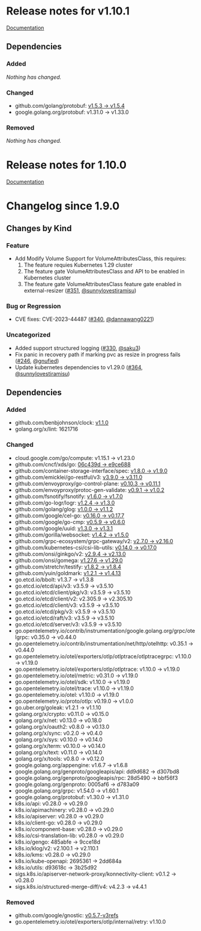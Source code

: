 # Release notes for v1.10.1

[Documentation](https://kubernetes-csi.github.io)



## Dependencies

### Added
_Nothing has changed._

### Changed
- github.com/golang/protobuf: [v1.5.3 → v1.5.4](https://github.com/golang/protobuf/compare/v1.5.3...v1.5.4)
- google.golang.org/protobuf: v1.31.0 → v1.33.0

### Removed
_Nothing has changed._

# Release notes for 1.10.0

[Documentation](https://kubernetes-csi.github.io)

# Changelog since 1.9.0

## Changes by Kind

### Feature

- Add Modify Volume Support for VolumeAttributesClass, this requires:
  1. The feature requies Kubernetes 1.29 cluster
  2. The feature gate VolumeAttributesClass and API to be enabled in Kubernetes cluster
  3. The feature gate VolumeAttributesClass feature gate enabled in external-resizer ([#351](https://github.com/kubernetes-csi/external-resizer/pull/351), [@sunnylovestiramisu](https://github.com/sunnylovestiramisu))

### Bug or Regression

- CVE fixes: CVE-2023-44487 ([#340](https://github.com/kubernetes-csi/external-resizer/pull/340), [@dannawang0221](https://github.com/dannawang0221))

### Uncategorized

- Added support structured logging ([#330](https://github.com/kubernetes-csi/external-resizer/pull/330), [@saku3](https://github.com/saku3))
- Fix panic in recovery path if marking pvc as resize in progress fails ([#246](https://github.com/kubernetes-csi/external-resizer/pull/246), [@gnufied](https://github.com/gnufied))
- Update kubernetes dependencies to v1.29.0 ([#364](https://github.com/kubernetes-csi/external-resizer/pull/364), [@sunnylovestiramisu](https://github.com/sunnylovestiramisu))

## Dependencies

### Added
- github.com/benbjohnson/clock: [v1.1.0](https://github.com/benbjohnson/clock/tree/v1.1.0)
- golang.org/x/lint: 1621716

### Changed
- cloud.google.com/go/compute: v1.15.1 → v1.23.0
- github.com/cncf/xds/go: [06c439d → e9ce688](https://github.com/cncf/xds/go/compare/06c439d...e9ce688)
- github.com/container-storage-interface/spec: [v1.8.0 → v1.9.0](https://github.com/container-storage-interface/spec/compare/v1.8.0...v1.9.0)
- github.com/emicklei/go-restful/v3: [v3.9.0 → v3.11.0](https://github.com/emicklei/go-restful/v3/compare/v3.9.0...v3.11.0)
- github.com/envoyproxy/go-control-plane: [v0.10.3 → v0.11.1](https://github.com/envoyproxy/go-control-plane/compare/v0.10.3...v0.11.1)
- github.com/envoyproxy/protoc-gen-validate: [v0.9.1 → v1.0.2](https://github.com/envoyproxy/protoc-gen-validate/compare/v0.9.1...v1.0.2)
- github.com/fsnotify/fsnotify: [v1.6.0 → v1.7.0](https://github.com/fsnotify/fsnotify/compare/v1.6.0...v1.7.0)
- github.com/go-logr/logr: [v1.2.4 → v1.3.0](https://github.com/go-logr/logr/compare/v1.2.4...v1.3.0)
- github.com/golang/glog: [v1.0.0 → v1.1.2](https://github.com/golang/glog/compare/v1.0.0...v1.1.2)
- github.com/google/cel-go: [v0.16.0 → v0.17.7](https://github.com/google/cel-go/compare/v0.16.0...v0.17.7)
- github.com/google/go-cmp: [v0.5.9 → v0.6.0](https://github.com/google/go-cmp/compare/v0.5.9...v0.6.0)
- github.com/google/uuid: [v1.3.0 → v1.3.1](https://github.com/google/uuid/compare/v1.3.0...v1.3.1)
- github.com/gorilla/websocket: [v1.4.2 → v1.5.0](https://github.com/gorilla/websocket/compare/v1.4.2...v1.5.0)
- github.com/grpc-ecosystem/grpc-gateway/v2: [v2.7.0 → v2.16.0](https://github.com/grpc-ecosystem/grpc-gateway/v2/compare/v2.7.0...v2.16.0)
- github.com/kubernetes-csi/csi-lib-utils: [v0.14.0 → v0.17.0](https://github.com/kubernetes-csi/csi-lib-utils/compare/v0.14.0...v0.17.0)
- github.com/onsi/ginkgo/v2: [v2.9.4 → v2.13.0](https://github.com/onsi/ginkgo/v2/compare/v2.9.4...v2.13.0)
- github.com/onsi/gomega: [v1.27.6 → v1.29.0](https://github.com/onsi/gomega/compare/v1.27.6...v1.29.0)
- github.com/stretchr/testify: [v1.8.2 → v1.8.4](https://github.com/stretchr/testify/compare/v1.8.2...v1.8.4)
- github.com/yuin/goldmark: [v1.2.1 → v1.4.13](https://github.com/yuin/goldmark/compare/v1.2.1...v1.4.13)
- go.etcd.io/bbolt: v1.3.7 → v1.3.8
- go.etcd.io/etcd/api/v3: v3.5.9 → v3.5.10
- go.etcd.io/etcd/client/pkg/v3: v3.5.9 → v3.5.10
- go.etcd.io/etcd/client/v2: v2.305.9 → v2.305.10
- go.etcd.io/etcd/client/v3: v3.5.9 → v3.5.10
- go.etcd.io/etcd/pkg/v3: v3.5.9 → v3.5.10
- go.etcd.io/etcd/raft/v3: v3.5.9 → v3.5.10
- go.etcd.io/etcd/server/v3: v3.5.9 → v3.5.10
- go.opentelemetry.io/contrib/instrumentation/google.golang.org/grpc/otelgrpc: v0.35.0 → v0.44.0
- go.opentelemetry.io/contrib/instrumentation/net/http/otelhttp: v0.35.1 → v0.44.0
- go.opentelemetry.io/otel/exporters/otlp/otlptrace/otlptracegrpc: v1.10.0 → v1.19.0
- go.opentelemetry.io/otel/exporters/otlp/otlptrace: v1.10.0 → v1.19.0
- go.opentelemetry.io/otel/metric: v0.31.0 → v1.19.0
- go.opentelemetry.io/otel/sdk: v1.10.0 → v1.19.0
- go.opentelemetry.io/otel/trace: v1.10.0 → v1.19.0
- go.opentelemetry.io/otel: v1.10.0 → v1.19.0
- go.opentelemetry.io/proto/otlp: v0.19.0 → v1.0.0
- go.uber.org/goleak: v1.2.1 → v1.1.10
- golang.org/x/crypto: v0.11.0 → v0.15.0
- golang.org/x/net: v0.13.0 → v0.18.0
- golang.org/x/oauth2: v0.8.0 → v0.13.0
- golang.org/x/sync: v0.2.0 → v0.4.0
- golang.org/x/sys: v0.10.0 → v0.14.0
- golang.org/x/term: v0.10.0 → v0.14.0
- golang.org/x/text: v0.11.0 → v0.14.0
- golang.org/x/tools: v0.8.0 → v0.12.0
- google.golang.org/appengine: v1.6.7 → v1.6.8
- google.golang.org/genproto/googleapis/api: dd9d682 → d307bd8
- google.golang.org/genproto/googleapis/rpc: 28d5490 → bbf56f3
- google.golang.org/genproto: 0005af6 → d783a09
- google.golang.org/grpc: v1.54.0 → v1.60.1
- google.golang.org/protobuf: v1.30.0 → v1.31.0
- k8s.io/api: v0.28.0 → v0.29.0
- k8s.io/apimachinery: v0.28.0 → v0.29.0
- k8s.io/apiserver: v0.28.0 → v0.29.0
- k8s.io/client-go: v0.28.0 → v0.29.0
- k8s.io/component-base: v0.28.0 → v0.29.0
- k8s.io/csi-translation-lib: v0.28.0 → v0.29.0
- k8s.io/gengo: 485abfe → 9cce18d
- k8s.io/klog/v2: v2.100.1 → v2.110.1
- k8s.io/kms: v0.28.0 → v0.29.0
- k8s.io/kube-openapi: 2695361 → 2dd684a
- k8s.io/utils: d93618c → 3b25d92
- sigs.k8s.io/apiserver-network-proxy/konnectivity-client: v0.1.2 → v0.28.0
- sigs.k8s.io/structured-merge-diff/v4: v4.2.3 → v4.4.1

### Removed
- github.com/google/gnostic: [v0.5.7-v3refs](https://github.com/google/gnostic/tree/v0.5.7-v3refs)
- go.opentelemetry.io/otel/exporters/otlp/internal/retry: v1.10.0
